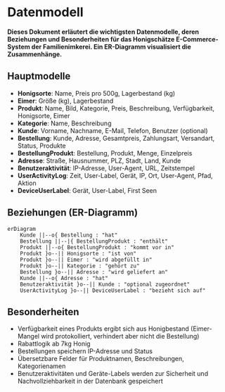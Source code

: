 # Datenmodell

**Dieses Dokument erläutert die wichtigsten Datenmodelle, deren Beziehungen und Besonderheiten für das Honigschätze E-Commerce-System der Familienimkerei. Ein ER-Diagramm visualisiert die Zusammenhänge.**

## Hauptmodelle

- **Honigsorte**: Name, Preis pro 500g, Lagerbestand (kg)
- **Eimer**: Größe (kg), Lagerbestand
- **Produkt**: Name, Bild, Kategorie, Preis, Beschreibung, Verfügbarkeit, Honigsorte, Eimer
- **Kategorie**: Name, Beschreibung
- **Kunde**: Vorname, Nachname, E-Mail, Telefon, Benutzer (optional)
- **Bestellung**: Kunde, Adresse, Gesamtpreis, Zahlungsart, Versandart, Status, Produkte
- **BestellungProdukt**: Bestellung, Produkt, Menge, Einzelpreis
- **Adresse**: Straße, Hausnummer, PLZ, Stadt, Land, Kunde
- **Benutzeraktivität**: IP-Adresse, User-Agent, URL, Zeitstempel
- **UserActivityLog**: Zeit, User-Label, Gerät, IP, Ort, User-Agent, Pfad, Aktion
- **DeviceUserLabel**: Gerät, User-Label, First Seen

## Beziehungen (ER-Diagramm)

```mermaid
erDiagram
    Kunde ||--o{ Bestellung : "hat"
    Bestellung ||--|{ BestellungProdukt : "enthält"
    Produkt ||--o{ BestellungProdukt : "kommt vor in"
    Produkt }o--|| Honigsorte : "ist von"
    Produkt }o--|| Eimer : "wird abgefüllt in"
    Produkt }o--|| Kategorie : "gehört zu"
    Bestellung }o--|| Adresse : "wird geliefert an"
    Kunde ||--o{ Adresse : "hat"
    Benutzeraktivität }o--|| Kunde : "optional zugeordnet"
    UserActivityLog }o--|| DeviceUserLabel : "bezieht sich auf"
```

## Besonderheiten
- Verfügbarkeit eines Produkts ergibt sich aus Honigbestand (Eimer-Mangel wird protokolliert, verhindert aber nicht die Bestellung)
- Rabattlogik ab 7kg Honig
- Bestellungen speichern IP-Adresse und Status
- Übersetzbare Felder für Produktnamen, Beschreibungen, Kategorienamen
- Benutzeraktivitäten und Geräte-Labels werden zur Sicherheit und Nachvollziehbarkeit in der Datenbank gespeichert 